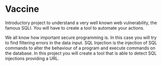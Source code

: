 # Vaccine

Introductory project to understand a very well known web vulnerability, the famous SQLI. You will have to create a tool to automate your actions.

We all know how important secure programming is. In this case you will try to find filtering errors in the data input. SQL Injection is the injection of SQL commands to alter the behaviour of a program and execute commands on the database.
In this project you will create a tool that is able to detect SQL injections providing a URL.
